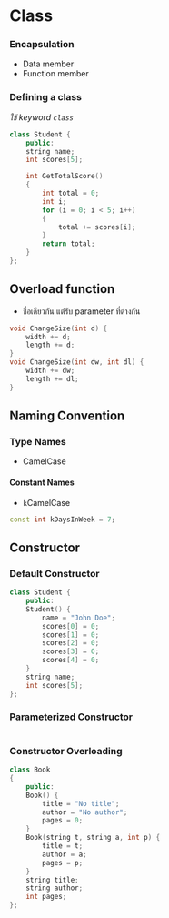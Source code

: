 # Class

### Encapsulation

- Data member
- Function member

### Defining a class

_ใช้ keyword `class`_

```cpp
class Student {
    public:
    string name;
    int scores[5];

    int GetTotalScore()
    {
        int total = 0;
        int i;
        for (i = 0; i < 5; i++)
        {
            total += scores[i];
        }
        return total;
    }
};
```

## Overload function

- ชื่อเดียวกัน แต่รับ parameter ที่ต่างกัน

```cpp
void ChangeSize(int d) {
    width += d;
    length += d;
}
void ChangeSize(int dw, int dl) {
    width += dw;
    length += dl;
}
```

## Naming Convention

### Type Names

- CamelCase

#### Constant Names

- `k`CamelCase

```cpp
const int kDaysInWeek = 7;
```

## Constructor

### Default Constructor

```cpp
class Student {
    public:
    Student() {
        name = "John Doe";
        scores[0] = 0;
        scores[1] = 0;
        scores[2] = 0;
        scores[3] = 0;
        scores[4] = 0;
    }
    string name;
    int scores[5];
};
```

### Parameterized Constructor

```cpp

```

### Constructor Overloading

```cpp
class Book
{
    public:
    Book() {
        title = "No title";
        author = "No author";
        pages = 0;
    }
    Book(string t, string a, int p) {
        title = t;
        author = a;
        pages = p;
    }
    string title;
    string author;
    int pages;
};
```

